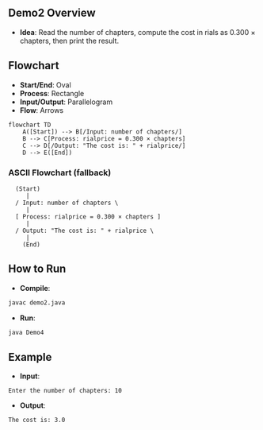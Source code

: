 ## Demo2 Overview

- **Idea**: Read the number of chapters, compute the cost in rials as 0.300 × chapters, then print the result.

## Flowchart
- **Start/End**: Oval
- **Process**: Rectangle
- **Input/Output**: Parallelogram
- **Flow**: Arrows

```mermaid
flowchart TD
    A([Start]) --> B[/Input: number of chapters/]
    B --> C[Process: rialprice = 0.300 × chapters]
    C --> D[/Output: "The cost is: " + rialprice/]
    D --> E([End])
```

### ASCII Flowchart (fallback)
```
  (Start)
     |
  / Input: number of chapters \
     |
  [ Process: rialprice = 0.300 × chapters ]
     |
  / Output: "The cost is: " + rialprice \
     |
    (End)
```

## How to Run
- **Compile**:
```bash
javac demo2.java
```
- **Run**:
```bash
java Demo4
```

## Example
- **Input**:
```
Enter the number of chapters: 10
```
- **Output**:
```
The cost is: 3.0
```


